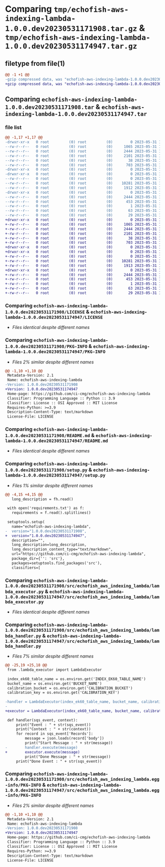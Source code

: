 # Comparing `tmp/echofish-aws-indexing-lambda-1.0.0.dev20230531171908.tar.gz` & `tmp/echofish-aws-indexing-lambda-1.0.0.dev20230531174947.tar.gz`

## filetype from file(1)

```diff
@@ -1 +1 @@
-gzip compressed data, was "echofish-aws-indexing-lambda-1.0.0.dev20230531171908.tar", last modified: Wed May 31 17:19:48 2023, max compression
+gzip compressed data, was "echofish-aws-indexing-lambda-1.0.0.dev20230531174947.tar", last modified: Wed May 31 17:50:29 2023, max compression
```

## Comparing `echofish-aws-indexing-lambda-1.0.0.dev20230531171908.tar` & `echofish-aws-indexing-lambda-1.0.0.dev20230531174947.tar`

### file list

```diff
@@ -1,17 +1,17 @@
-drwxr-xr-x   0 root         (0) root         (0)        0 2023-05-31 17:19:48.854473 echofish-aws-indexing-lambda-1.0.0.dev20230531171908/
--rw-r--r--   0 root         (0) root         (0)     1065 2023-05-31 17:19:02.000000 echofish-aws-indexing-lambda-1.0.0.dev20230531171908/LICENSE
--rw-r--r--   0 root         (0) root         (0)     2444 2023-05-31 17:19:48.854473 echofish-aws-indexing-lambda-1.0.0.dev20230531171908/PKG-INFO
--rw-r--r--   0 root         (0) root         (0)     2101 2023-05-31 17:19:02.000000 echofish-aws-indexing-lambda-1.0.0.dev20230531171908/README.md
--rw-r--r--   0 root         (0) root         (0)       38 2023-05-31 17:19:48.854473 echofish-aws-indexing-lambda-1.0.0.dev20230531171908/setup.cfg
--rw-r--r--   0 root         (0) root         (0)      703 2023-05-31 17:19:46.000000 echofish-aws-indexing-lambda-1.0.0.dev20230531171908/setup.py
-drwxr-xr-x   0 root         (0) root         (0)        0 2023-05-31 17:19:48.850473 echofish-aws-indexing-lambda-1.0.0.dev20230531171908/src/
-drwxr-xr-x   0 root         (0) root         (0)        0 2023-05-31 17:19:48.854473 echofish-aws-indexing-lambda-1.0.0.dev20230531171908/src/echofish_aws_indexing_lambda/
--rw-r--r--   0 root         (0) root         (0)        0 2023-05-31 17:19:02.000000 echofish-aws-indexing-lambda-1.0.0.dev20230531171908/src/echofish_aws_indexing_lambda/__init__.py
--rw-r--r--   0 root         (0) root         (0)    10281 2023-05-31 17:19:02.000000 echofish-aws-indexing-lambda-1.0.0.dev20230531171908/src/echofish_aws_indexing_lambda/lambda_executor.py
--rw-r--r--   0 root         (0) root         (0)     1912 2023-05-31 17:19:02.000000 echofish-aws-indexing-lambda-1.0.0.dev20230531171908/src/echofish_aws_indexing_lambda/lambda_handler.py
-drwxr-xr-x   0 root         (0) root         (0)        0 2023-05-31 17:19:48.854473 echofish-aws-indexing-lambda-1.0.0.dev20230531171908/src/echofish_aws_indexing_lambda.egg-info/
--rw-r--r--   0 root         (0) root         (0)     2444 2023-05-31 17:19:48.000000 echofish-aws-indexing-lambda-1.0.0.dev20230531171908/src/echofish_aws_indexing_lambda.egg-info/PKG-INFO
--rw-r--r--   0 root         (0) root         (0)      453 2023-05-31 17:19:48.000000 echofish-aws-indexing-lambda-1.0.0.dev20230531171908/src/echofish_aws_indexing_lambda.egg-info/SOURCES.txt
--rw-r--r--   0 root         (0) root         (0)        1 2023-05-31 17:19:48.000000 echofish-aws-indexing-lambda-1.0.0.dev20230531171908/src/echofish_aws_indexing_lambda.egg-info/dependency_links.txt
--rw-r--r--   0 root         (0) root         (0)       63 2023-05-31 17:19:48.000000 echofish-aws-indexing-lambda-1.0.0.dev20230531171908/src/echofish_aws_indexing_lambda.egg-info/requires.txt
--rw-r--r--   0 root         (0) root         (0)       29 2023-05-31 17:19:48.000000 echofish-aws-indexing-lambda-1.0.0.dev20230531171908/src/echofish_aws_indexing_lambda.egg-info/top_level.txt
+drwxr-xr-x   0 root         (0) root         (0)        0 2023-05-31 17:50:29.548801 echofish-aws-indexing-lambda-1.0.0.dev20230531174947/
+-rw-r--r--   0 root         (0) root         (0)     1065 2023-05-31 17:49:40.000000 echofish-aws-indexing-lambda-1.0.0.dev20230531174947/LICENSE
+-rw-r--r--   0 root         (0) root         (0)     2444 2023-05-31 17:50:29.548801 echofish-aws-indexing-lambda-1.0.0.dev20230531174947/PKG-INFO
+-rw-r--r--   0 root         (0) root         (0)     2101 2023-05-31 17:49:40.000000 echofish-aws-indexing-lambda-1.0.0.dev20230531174947/README.md
+-rw-r--r--   0 root         (0) root         (0)       38 2023-05-31 17:50:29.548801 echofish-aws-indexing-lambda-1.0.0.dev20230531174947/setup.cfg
+-rw-r--r--   0 root         (0) root         (0)      703 2023-05-31 17:50:26.000000 echofish-aws-indexing-lambda-1.0.0.dev20230531174947/setup.py
+drwxr-xr-x   0 root         (0) root         (0)        0 2023-05-31 17:50:29.548801 echofish-aws-indexing-lambda-1.0.0.dev20230531174947/src/
+drwxr-xr-x   0 root         (0) root         (0)        0 2023-05-31 17:50:29.548801 echofish-aws-indexing-lambda-1.0.0.dev20230531174947/src/echofish_aws_indexing_lambda/
+-rw-r--r--   0 root         (0) root         (0)        0 2023-05-31 17:49:40.000000 echofish-aws-indexing-lambda-1.0.0.dev20230531174947/src/echofish_aws_indexing_lambda/__init__.py
+-rw-r--r--   0 root         (0) root         (0)    10281 2023-05-31 17:49:40.000000 echofish-aws-indexing-lambda-1.0.0.dev20230531174947/src/echofish_aws_indexing_lambda/lambda_executor.py
+-rw-r--r--   0 root         (0) root         (0)     1913 2023-05-31 17:49:40.000000 echofish-aws-indexing-lambda-1.0.0.dev20230531174947/src/echofish_aws_indexing_lambda/lambda_handler.py
+drwxr-xr-x   0 root         (0) root         (0)        0 2023-05-31 17:50:29.548801 echofish-aws-indexing-lambda-1.0.0.dev20230531174947/src/echofish_aws_indexing_lambda.egg-info/
+-rw-r--r--   0 root         (0) root         (0)     2444 2023-05-31 17:50:29.000000 echofish-aws-indexing-lambda-1.0.0.dev20230531174947/src/echofish_aws_indexing_lambda.egg-info/PKG-INFO
+-rw-r--r--   0 root         (0) root         (0)      453 2023-05-31 17:50:29.000000 echofish-aws-indexing-lambda-1.0.0.dev20230531174947/src/echofish_aws_indexing_lambda.egg-info/SOURCES.txt
+-rw-r--r--   0 root         (0) root         (0)        1 2023-05-31 17:50:29.000000 echofish-aws-indexing-lambda-1.0.0.dev20230531174947/src/echofish_aws_indexing_lambda.egg-info/dependency_links.txt
+-rw-r--r--   0 root         (0) root         (0)       63 2023-05-31 17:50:29.000000 echofish-aws-indexing-lambda-1.0.0.dev20230531174947/src/echofish_aws_indexing_lambda.egg-info/requires.txt
+-rw-r--r--   0 root         (0) root         (0)       29 2023-05-31 17:50:29.000000 echofish-aws-indexing-lambda-1.0.0.dev20230531174947/src/echofish_aws_indexing_lambda.egg-info/top_level.txt
```

### Comparing `echofish-aws-indexing-lambda-1.0.0.dev20230531171908/LICENSE` & `echofish-aws-indexing-lambda-1.0.0.dev20230531174947/LICENSE`

 * *Files identical despite different names*

### Comparing `echofish-aws-indexing-lambda-1.0.0.dev20230531171908/PKG-INFO` & `echofish-aws-indexing-lambda-1.0.0.dev20230531174947/PKG-INFO`

 * *Files 2% similar despite different names*

```diff
@@ -1,10 +1,10 @@
 Metadata-Version: 2.1
 Name: echofish-aws-indexing-lambda
-Version: 1.0.0.dev20230531171908
+Version: 1.0.0.dev20230531174947
 Home-page: https://github.com/ci-cmg/echofish-aws-indexing-lambda
 Classifier: Programming Language :: Python :: 3.9
 Classifier: License :: OSI Approved :: MIT License
 Requires-Python: >=3.9
 Description-Content-Type: text/markdown
 License-File: LICENSE
```

### Comparing `echofish-aws-indexing-lambda-1.0.0.dev20230531171908/README.md` & `echofish-aws-indexing-lambda-1.0.0.dev20230531174947/README.md`

 * *Files identical despite different names*

### Comparing `echofish-aws-indexing-lambda-1.0.0.dev20230531171908/setup.py` & `echofish-aws-indexing-lambda-1.0.0.dev20230531174947/setup.py`

 * *Files 1% similar despite different names*

```diff
@@ -4,15 +4,15 @@
   long_description = fh.read()
 
 with open('requirements.txt') as f:
   requirements = f.read().splitlines()
 
 setuptools.setup(
   name="echofish-aws-indexing-lambda",
-  version="1.0.0.dev20230531171908",
+  version="1.0.0.dev20230531174947",
   description="",
   long_description=long_description,
   long_description_content_type="text/markdown",
   url="https://github.com/ci-cmg/echofish-aws-indexing-lambda",
   package_dir={'': 'src'},
   packages=setuptools.find_packages('src'),
   classifiers=[
```

### Comparing `echofish-aws-indexing-lambda-1.0.0.dev20230531171908/src/echofish_aws_indexing_lambda/lambda_executor.py` & `echofish-aws-indexing-lambda-1.0.0.dev20230531174947/src/echofish_aws_indexing_lambda/lambda_executor.py`

 * *Files identical despite different names*

### Comparing `echofish-aws-indexing-lambda-1.0.0.dev20230531171908/src/echofish_aws_indexing_lambda/lambda_handler.py` & `echofish-aws-indexing-lambda-1.0.0.dev20230531174947/src/echofish_aws_indexing_lambda/lambda_handler.py`

 * *Files 7% similar despite different names*

```diff
@@ -25,19 +25,18 @@
 from .lambda_executor import LambdaExecutor
 
 index_ek60_table_name = os.environ.get('INDEX_EK60_TABLE_NAME')
 bucket_name = os.environ.get('BUCKET_NAME')
 calibration_bucket = os.environ.get('CALIBRATION_BUCKET')
 calibration_key = os.environ.get('CALIBRATION_KEY')
 
-handler = LambdaExecutor(index_ek60_table_name, bucket_name, calibration_bucket, calibration_key)
-
+executor = LambdaExecutor(index_ek60_table_name, bucket_name, calibration_bucket, calibration_key)
 
 def handler(sqs_event, context):
     print("Event : " + str(sqs_event))
     print("Context : " + str(context))
     for record in sqs_event['Records']:
         message = json.loads(record['body'])
         print("Start Message : " + str(message))
-        handler.execute(message)
+        executor.execute(message)
         print("Done Message : " + str(message))
     print("Done Event : " + str(sqs_event))
```

### Comparing `echofish-aws-indexing-lambda-1.0.0.dev20230531171908/src/echofish_aws_indexing_lambda.egg-info/PKG-INFO` & `echofish-aws-indexing-lambda-1.0.0.dev20230531174947/src/echofish_aws_indexing_lambda.egg-info/PKG-INFO`

 * *Files 2% similar despite different names*

```diff
@@ -1,10 +1,10 @@
 Metadata-Version: 2.1
 Name: echofish-aws-indexing-lambda
-Version: 1.0.0.dev20230531171908
+Version: 1.0.0.dev20230531174947
 Home-page: https://github.com/ci-cmg/echofish-aws-indexing-lambda
 Classifier: Programming Language :: Python :: 3.9
 Classifier: License :: OSI Approved :: MIT License
 Requires-Python: >=3.9
 Description-Content-Type: text/markdown
 License-File: LICENSE
```

